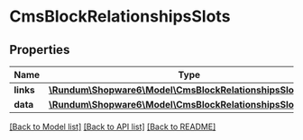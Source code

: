# CmsBlockRelationshipsSlots

## Properties
Name | Type | Description | Notes
------------ | ------------- | ------------- | -------------
**links** | [**\Rundum\Shopware6\Model\CmsBlockRelationshipsSlotsLinks**](CmsBlockRelationshipsSlotsLinks.md) |  | [optional] 
**data** | [**\Rundum\Shopware6\Model\CmsBlockRelationshipsSlotsData[]**](CmsBlockRelationshipsSlotsData.md) |  | [optional] 

[[Back to Model list]](../../README.md#documentation-for-models) [[Back to API list]](../../README.md#documentation-for-api-endpoints) [[Back to README]](../../README.md)

